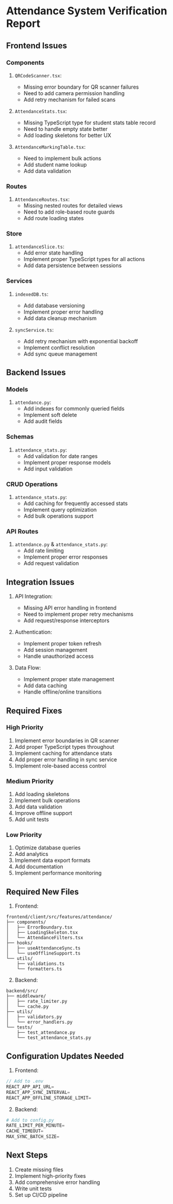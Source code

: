 # Attendance System Verification Report

## Frontend Issues

### Components
1. `QRCodeScanner.tsx`:
   - Missing error boundary for QR scanner failures
   - Need to add camera permission handling
   - Add retry mechanism for failed scans

2. `AttendanceStats.tsx`:
   - Missing TypeScript type for student stats table record
   - Need to handle empty state better
   - Add loading skeletons for better UX

3. `AttendanceMarkingTable.tsx`:
   - Need to implement bulk actions
   - Add student name lookup
   - Add data validation

### Routes
1. `AttendanceRoutes.tsx`:
   - Missing nested routes for detailed views
   - Need to add role-based route guards
   - Add route loading states

### Store
1. `attendanceSlice.ts`:
   - Add error state handling
   - Implement proper TypeScript types for all actions
   - Add data persistence between sessions

### Services
1. `indexedDB.ts`:
   - Add database versioning
   - Implement proper error handling
   - Add data cleanup mechanism

2. `syncService.ts`:
   - Add retry mechanism with exponential backoff
   - Implement conflict resolution
   - Add sync queue management

## Backend Issues

### Models
1. `attendance.py`:
   - Add indexes for commonly queried fields
   - Implement soft delete
   - Add audit fields

### Schemas
1. `attendance_stats.py`:
   - Add validation for date ranges
   - Implement proper response models
   - Add input validation

### CRUD Operations
1. `attendance_stats.py`:
   - Add caching for frequently accessed stats
   - Implement query optimization
   - Add bulk operations support

### API Routes
1. `attendance.py` & `attendance_stats.py`:
   - Add rate limiting
   - Implement proper error responses
   - Add request validation

## Integration Issues

1. API Integration:
   - Missing API error handling in frontend
   - Need to implement proper retry mechanisms
   - Add request/response interceptors

2. Authentication:
   - Implement proper token refresh
   - Add session management
   - Handle unauthorized access

3. Data Flow:
   - Implement proper state management
   - Add data caching
   - Handle offline/online transitions

## Required Fixes

### High Priority
1. Implement error boundaries in QR scanner
2. Add proper TypeScript types throughout
3. Implement caching for attendance stats
4. Add proper error handling in sync service
5. Implement role-based access control

### Medium Priority
1. Add loading skeletons
2. Implement bulk operations
3. Add data validation
4. Improve offline support
5. Add unit tests

### Low Priority
1. Optimize database queries
2. Add analytics
3. Implement data export formats
4. Add documentation
5. Implement performance monitoring

## Required New Files

1. Frontend:
```
frontend/client/src/features/attendance/
├── components/
│   ├── ErrorBoundary.tsx
│   ├── LoadingSkeleton.tsx
│   └── AttendanceFilters.tsx
├── hooks/
│   ├── useAttendanceSync.ts
│   └── useOfflineSupport.ts
└── utils/
    ├── validations.ts
    └── formatters.ts
```

2. Backend:
```
backend/src/
├── middleware/
│   ├── rate_limiter.py
│   └── cache.py
├── utils/
│   ├── validators.py
│   └── error_handlers.py
└── tests/
    ├── test_attendance.py
    └── test_attendance_stats.py
```

## Configuration Updates Needed

1. Frontend:
```typescript
// Add to .env
REACT_APP_API_URL=
REACT_APP_SYNC_INTERVAL=
REACT_APP_OFFLINE_STORAGE_LIMIT=
```

2. Backend:
```python
# Add to config.py
RATE_LIMIT_PER_MINUTE=
CACHE_TIMEOUT=
MAX_SYNC_BATCH_SIZE=
```

## Next Steps
1. Create missing files
2. Implement high-priority fixes
3. Add comprehensive error handling
4. Write unit tests
5. Set up CI/CD pipeline
